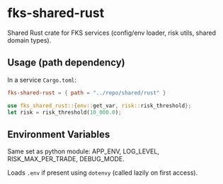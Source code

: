 # fks-shared-rust

Shared Rust crate for FKS services (config/env loader, risk utils, shared domain types).

## Usage (path dependency)

In a service `Cargo.toml`:

```toml
fks-shared-rust = { path = "../repo/shared/rust" }
```

```rust
use fks_shared_rust::{env::get_var, risk::risk_threshold};
let risk = risk_threshold(10_000.0);
```

## Environment Variables

Same set as python module: APP_ENV, LOG_LEVEL, RISK_MAX_PER_TRADE, DEBUG_MODE.

Loads `.env` if present using `dotenvy` (called lazily on first access).
